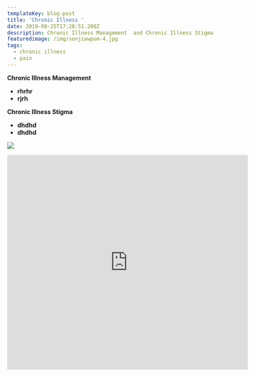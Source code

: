 ```yaml
---
templateKey: blog-post
title: 'Chronic Illness '
date: 2019-08-25T17:28:51.208Z
description: Chronic Illness Management  and Chronic Illness Stigma
featuredimage: /img/sonjiawpom-4.jpg
tags:
  - chronic illness
  - pain
---
```

**Chronic Illness Management**

* **rhrhr**
* **rjrh**

**Chronic Illness Stigma**

* **dhdhd**
* **dhdhd**

![](/img/pom-2.jpg)

<iframe width="560" height="500" src="https://www.youtube.com/embed/HOmQ_56EAMM" frameborder="0" allow="accelerometer; autoplay; encrypted-media; gyroscope; picture-in-picture" allowfullscreen></iframe>
